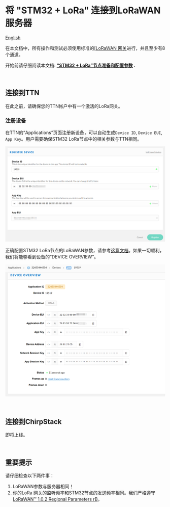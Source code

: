 # 将 "STM32 + LoRa" 连接到LoRaWAN服务器
[English](https://heltec-automation-docs.readthedocs.io/en/latest/stm32/lorawan/connect_to_gateway.html)

在本文档中，所有操作和测试必须使用标准的[[LoRaWAN 网关](https://heltec.org/proudct_center/lora/lora-gateway/)进行，并且至少有8个通道。

开始前请仔细阅读本文档: **[“STM32 + LoRa”节点准备和配置参数](https://heltec-automation.readthedocs.io/zh_CN/latest/stm32/lorawan/config_parameter.html) .**

&nbsp;

## 连接到TTN

在此之前，请确保您的TTN帐户中有一个激活的LoRa网关。

### 注册设备

在TTN的“Applications”页面注册新设备，可以自动生成`Device ID`, `Device EUI`, `App Key`。用户需要确保STM32 LoRa节点中的相关参数与TTN相同。

![](img/connect_to_gateway/02.png)

正确配置STM32 LoRa节点的LoRaWAN参数，请参考[这篇文档](https://heltec-automation.readthedocs.io/zh_CN/latest/stm32/lorawan/config_parameter.html)。如果一切顺利，我们将能够看到设备的“DEVICE OVERVIEW”。

![](img/connect_to_gateway/03.png)

&nbsp;

## 连接到ChirpStack

即将上线。

&nbsp;

## 重要提示

请仔细检查以下两件事：

1. LoRaWAN参数与服务器相同！
2. 你的LoRa 网关的监听频率和STM32节点的发送频率相同。我们严格遵守[LoRaWAN™ 1.0.2 Regional Parameters rB](https://resource.heltec.cn/download/LoRaWANRegionalParametersv1.0.2_final_1944_1.pdf)。